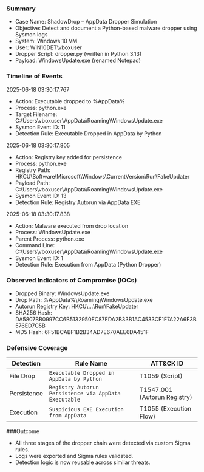 ### Summary

 - Case Name: ShadowDrop – AppData Dropper Simulation
 - Objective: Detect and document a Python-based malware dropper using Sysmon logs
- System: Windows 10 VM
- User: WIN10DET\\vboxuser
- Dropper Script: dropper.py (written in Python 3.13)
- Payload: WindowsUpdate.exe (renamed Notepad)

### Timeline of Events
2025-06-18 03:30:17.767
 - Action: Executable dropped to %AppData%
 - Process: python.exe
 - Target Filename: C:\\Users\\vboxuser\\AppData\\Roaming\\WindowsUpdate.exe
 - Sysmon Event ID: 11
 - Detection Rule: Executable Dropped in AppData by Python

2025-06-18 03:30:17.805
 - Action: Registry key added for persistence
 - Process: python.exe
 - Registry Path: HKCU\\Software\\Microsoft\\Windows\\CurrentVersion\\Run\\FakeUpdater
 - Payload Path: C:\\Users\\vboxuser\\AppData\\Roaming\\WindowsUpdate.exe
 - Sysmon Event ID: 13
 - Detection Rule: Registry Autorun via AppData EXE

2025-06-18 03:30:17.838
 - Action: Malware executed from drop location
 - Process: WindowsUpdate.exe
 - Parent Process: python.exe
 - Command Line: C:\\Users\\vboxuser\\AppData\\Roaming\\WindowsUpdate.exe
 - Sysmon Event ID: 1
 - Detection Rule: Execution from AppData (Python Dropper)

### Observed Indicators of Compromise (IOCs)
 - Dropped Binary: WindowsUpdate.exe
 - Drop Path: %AppData%\\Roaming\\WindowsUpdate.exe
 - Autorun Registry Key: HKCU\\...\\Run\\FakeUpdater
 - SHA256 Hash: DA5807BB0997CC6B5132950EC87EDA2B33B1AC4533CF1F7A22A6F3B576ED7C5B
 - MD5 Hash: 6F51BCABF1B2B34AD7E670AEE6DA451F

### Defensive Coverage
|  Detection  |  Rule Name  |  ATT&CK ID  |
|-------------|-------------|-------------|
|File Drop  |  `Executable Dropped in AppData by Python`  |  T1059 (Script)  |
|Persistence  |  `Registry Autorun Persistence via AppData Executable`  |  T1547.001 (Autorun Registry)  |
|Execution  |  `Suspicious EXE Execution from AppData` |  T1055 (Execution Flow)  |

###Outcome
 - All three stages of the dropper chain were detected via custom Sigma rules.
 - Logs were exported and Sigma rules validated.
 - Detection logic is now reusable across similar threats.